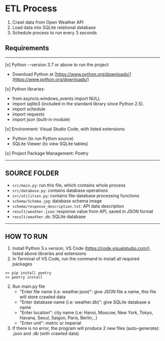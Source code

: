 # ETL Process
1. Crawl data from Open Weather API
2. Load data into SQLite relational database
3. Schedule process to run every 3 seconds

## Requirements
_____________

[x] Python --version 3.7 or above to run the project

- Download Python at [https://www.python.org/downloads/](https://www.python.org/downloads/)

[x] Python libraries:

- from asyncio.windows_events import NULL
- import sqlite3 (included in the standard library since Python 2.5).
- import schedule
- import requests
- import json (built-in module)

[x] Environment: Visual Studio Code, with listed extensions:

- Python (to run Python source)
- SQLite Viewer (to view SQLite tables)

[x] Project Package Management: Poetry
_____________
## SOURCE FOLDER
- `src/main.py`: run this file, which contains whole process
- `src/database.py`: contains database operations
- `src/utilities.py`: contains file-database processing functions
- `schema/Schema.jpg`: database schema image
- `schema/response_description.txt`: API data description
- `result/weather.json`: response value from API, saved in JSON format
- `result/weather.db`: SQLite database
_____________
## HOW TO RUN
1. Install Python 3.x version, VS Code (https://code.visualstudio.com/), listed above libraries and extensions
2. In Terminal of VS Code, run the command to install all required packages
```
>> pip install poetry
>> poetry install
```
2. Run main.py file
    - "Enter file name (i.e: weather.json)": give JSON file a name, this file will store crawled data
    - "Enter database name (i.e: weather.db)": give SQLite database a name
    - "Enter location": city name (i.e: Hanoi, Moscow, New York, Tokyo, Havana, Seoul, Saigon, Paris, Berlin,..)
    - "Enter unit": metric or imperial
3. If there is no error, the program will produce 2 new files (auto-generate): <name>.json and <name>.db (with crawled data)
